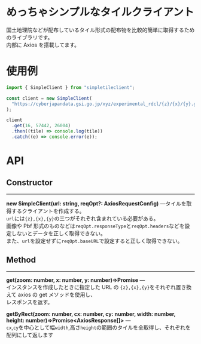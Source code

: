 # めっちゃシンプルなタイルクライアント

国土地理院などが配布しているタイル形式の配布物を比較的簡単に取得するためのライブラリです。  
内部に Axios を搭載してます。

# 使用例

```ts
import { SimpleClient } from "simpletileclient";

const client = new SimpleClient(
  "https://cyberjapandata.gsi.go.jp/xyz/experimental_rdcl/{z}/{x}/{y}.geojson"
);

client
  .get(16, 57442, 26004)
  .then((tile) => console.log(tile))
  .catch((e) => console.error(e));
```

# API

## Constructor

---

**new SimpleClient(url: string, reqOpt?: AxiosRequestConfig)** —タイルを取得するクライアントを作成する。  
`url`には`{z},{x},{y}`の三つがそれぞれ含まれている必要がある。  
画像や Pbf 形式のものなどは`reqOpt.responseType`と`reqOpt.headers`などを設定しないとデータを正しく取得できない。  
また、`url`を設定せずに`reqOpt.baseURL`で設定すると正しく取得できない。

## Method

---

**get(zoom: number, x: number, y: number)=>Promise<AxiosResponse>** —  
インスタンスを作成したときに指定した URL の `{z},{x},{y}`をそれぞれ置き換えて axios の get メソッドを使用し、  
レスポンスを返す。

**getByRect(zoom: number, cx: number, cy: number, width: number, height: number)=>Promise<AxiosResponse[]>** —  
`cx`,`cy`を中心として幅`width`,高さ`height`の範囲のタイルを全取得し、それぞれを配列にして返します
